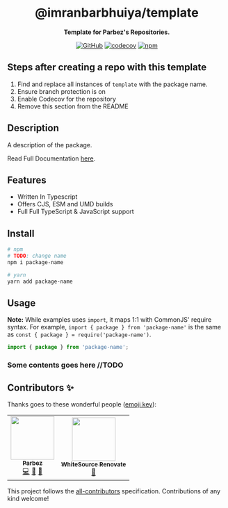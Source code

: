 <div align="center">

# @imranbarbhuiya/template

**Template for Parbez's Repositories.**

[![GitHub](https://img.shields.io/github/license/imranbarbhuiya/package-template)](https://github.com/imranbarbhuiya/package-template/blob/main/LICENSE.md)
[![codecov](https://codecov.io/gh/imranbarbhuiya/package-template/branch/main/graph/badge.svg?token=token)](https://codecov.io/gh/imranbarbhuiya/package-template)
[![npm](https://img.shields.io/npm/v/@imranbarbhuiya/package-template?color=crimson&logo=npm&style=flat-square)](https://www.npmjs.com/package/@imranbarbhuiya/package-template)

</div>

## Steps after creating a repo with this template

1. Find and replace all instances of `template` with the package name.
2. Ensure branch protection is on
3. Enable Codecov for the repository
4. Remove this section from the README

## Description

A description of the package.

Read Full Documentation [here](https://package-name.js.org/).

## Features

- Written In Typescript
- Offers CJS, ESM and UMD builds
- Full Full TypeScript & JavaScript support

## Install

```bash
# npm
# TODO: change name
npm i package-name

# yarn
yarn add package-name

```

## Usage

**Note:** While examples uses `import`, it maps 1:1 with CommonJS' require syntax. For example, `import { package } from 'package-name'` is the same as `const { package } = require('package-name')`.

```ts
import { package } from 'package-name';
```

### Some contents goes here //TODO

## Contributors ✨

Thanks goes to these wonderful people ([emoji key](https://allcontributors.org/docs/en/emoji-key)):

<!-- ALL-CONTRIBUTORS-LIST:START - Do not remove or modify this section -->
<!-- prettier-ignore-start -->
<!-- markdownlint-disable -->
<table>
  <tr>
    <td align="center"><a href="https://github.com/imranbarbhuiya"><img src="https://avatars.githubusercontent.com/u/74945038?v=4?s=100" width="100px;" alt=""/><br /><sub><b>Parbez</b></sub></a><br /><a href="https://github.com/imranbarbhuiya/package-template/commits?author=imranbarbhuiya" title="Code">💻</a> <a href="#maintenance-imranbarbhuiya" title="Maintenance">🚧</a> <a href="#ideas-imranbarbhuiya" title="Ideas, Planning, & Feedback">🤔</a></td>
    <td align="center"><a href="https://renovate.whitesourcesoftware.com"><img src="https://avatars.githubusercontent.com/u/25180681?v=4?s=100" width="100px;" alt=""/><br /><sub><b>WhiteSource Renovate</b></sub></a><br /><a href="#maintenance-renovate-bot" title="Maintenance">🚧</a></td>
  </tr>
</table>

<!-- markdownlint-restore -->
<!-- prettier-ignore-end -->

<!-- ALL-CONTRIBUTORS-LIST:END -->

This project follows the [all-contributors](https://github.com/all-contributors/all-contributors) specification. Contributions of any kind welcome!
